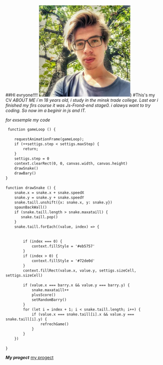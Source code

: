 ##HI evryone!!!! ![me](/photo/me.jpg))
#This's my CV
_ABOUT ME_
*i`m 18 years old, i study in the minsk trade college. Last ear i finished my firs course it was Js-Frond-end stage0. i alawys want to try coding. So now im a beginir in js and IT.*

*for exsemple my code*

```
 function gameLoop () {

    requestAnimationFrame(gameLoop);
    if (++settigs.step < settigs.maxStep) {
        return;
    }
    settigs.step = 0
    context.clearRect(0, 0, canvas.width, canvas.height)
    drawSnake()
    drawBary()
}

function drawSnake () {
    snake.x = snake.x + snake.speedX
    snake.y = snake.y + snake.speedY
    snake.taill.unshift({x: snake.x, y: snake.y})
    spaunBackWall()
    if (snake.taill.length > snake.maxataill) {
       snake.taill.pop()
    }
    snake.taill.forEach((value, index) => {
        
        
        if (index === 0) {
            context.fillStyle = '#eb5757'
        }
        if (index > 0) {
            context.fillStyle = '#72de0d'
        }
        context.fillRect(value.x, value.y, settigs.sizeCell, settigs.sizeCell)
        
        if (value.x === barry.x && value.y === barry.y) {
            snake.maxataill++
            plusScore()
            setRandomBarry()
        }
        for (let i = index + 1; i < snake.taill.length; i++) {
            if (value.x === snake.taill[i].x && value.y === snake.taill[i].y) {
                refrechGame()
            }
        }
    })
    
}
```
***My progect***
[my progect](https://rolling-scopes-school.github.io/timkahi-JSFEPRESCHOOL/Portfolio/ "progect from stage0")

